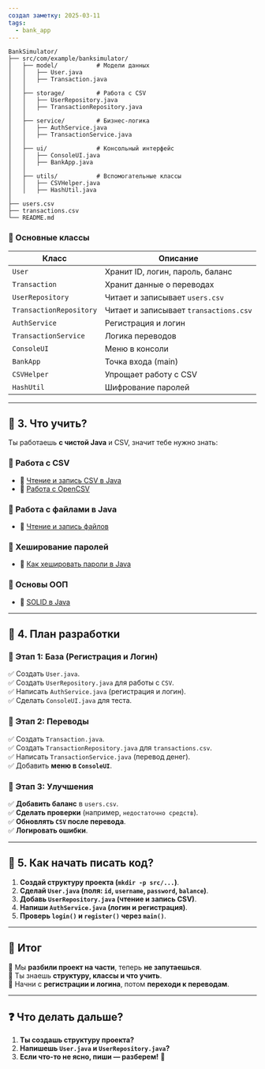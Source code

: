 ```yaml
---
создал заметку: 2025-03-11
tags:
  - bank_app
---
```

```
BankSimulator/
├── src/com/example/banksimulator/
│   ├── model/           # Модели данных
│   │   ├── User.java
│   │   ├── Transaction.java
│   │
│   ├── storage/         # Работа с CSV
│   │   ├── UserRepository.java
│   │   ├── TransactionRepository.java
│   │
│   ├── service/         # Бизнес-логика
│   │   ├── AuthService.java
│   │   ├── TransactionService.java
│   │
│   ├── ui/              # Консольный интерфейс
│   │   ├── ConsoleUI.java
│   │   ├── BankApp.java
│   │
│   ├── utils/           # Вспомогательные классы
│   │   ├── CSVHelper.java
│   │   ├── HashUtil.java
│
├── users.csv
├── transactions.csv
└── README.md

```
### **🔹 Основные классы**
| **Класс** | **Описание** |
|-----------|-------------|
| `User` | Хранит ID, логин, пароль, баланс |
| `Transaction` | Хранит данные о переводах |
| `UserRepository` | Читает и записывает `users.csv` |
| `TransactionRepository` | Читает и записывает `transactions.csv` |
| `AuthService` | Регистрация и логин |
| `TransactionService` | Логика переводов |
| `ConsoleUI` | Меню в консоли |
| `BankApp` | Точка входа (main) |
| `CSVHelper` | Упрощает работу с CSV |
| `HashUtil` | Шифрование паролей |

---

## **🔹 3. Что учить?**
Ты работаешь **с чистой Java** и CSV, значит тебе нужно знать:

### **📌 Работа с CSV**
- 📖 [Чтение и запись CSV в Java](https://www.baeldung.com/java-csv)
- 📖 [Работа с OpenCSV](https://www.callicoder.com/java-read-write-csv-file-opencsv/)
  
### **📌 Работа с файлами в Java**
- 📖 [Чтение и запись файлов](https://www.geeksforgeeks.org/different-ways-reading-text-file-java/)

### **📌 Хеширование паролей**
- 📖 [Как хешировать пароли в Java](https://www.baeldung.com/java-password-hashing)

### **📌 Основы ООП**
- 📖 [SOLID в Java](https://habr.com/ru/post/27108/)  

---

## **🔹 4. План разработки**
### **📌 Этап 1: База (Регистрация и Логин)**
✅ Создать `User.java`.  
✅ Создать `UserRepository.java` для работы с `CSV`.  
✅ Написать `AuthService.java` (регистрация и логин).  
✅ Сделать `ConsoleUI.java` для теста.  

### **📌 Этап 2: Переводы**
✅ Создать `Transaction.java`.  
✅ Создать `TransactionRepository.java` для `transactions.csv`.  
✅ Написать `TransactionService.java` (перевод денег).  
✅ Добавить **меню в `ConsoleUI`**.

### **📌 Этап 3: Улучшения**
✅ **Добавить баланс** в `users.csv`.  
✅ **Сделать проверки** (например, `недостаточно средств`).  
✅ **Обновлять `CSV` после перевода**.  
✅ **Логировать ошибки**.  

---

## **🔹 5. Как начать писать код?**
1. **Создай структуру проекта (`mkdir -p src/...`)**.  
2. **Сделай `User.java` (поля: `id`, `username`, `password`, `balance`)**.  
3. **Добавь `UserRepository.java` (чтение и запись CSV)**.  
4. **Напиши `AuthService.java` (логин и регистрация)**.  
5. **Проверь `login()` и `register()` через `main()`**.  

---

## **📌 Итог**
🔹 Мы **разбили проект на части**, теперь **не запутаешься**.  
🔹 Ты знаешь **структуру, классы и что учить**.  
🔹 Начни с **регистрации и логина**, потом **переходи к переводам**.  

---

## **❓ Что делать дальше?**
1. **Ты создашь структуру проекта?**  
2. **Напишешь `User.java` и `UserRepository.java`?**  
3. **Если что-то не ясно, пиши — разберем!** 🚀
